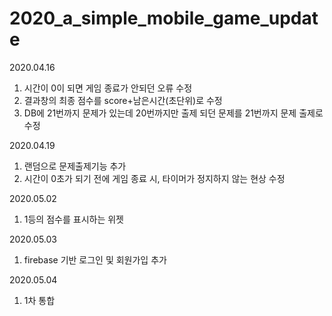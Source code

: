 # 2020_a_simple_mobile_game_update

2020.04.16
 1. 시간이 0이 되면 게임 종료가 안되던 오류 수정
 2. 결과창의 최종 점수를 score+남은시간(초단위)로 수정
 3. DB에 21번까지 문제가 있는데 20번까지만 출제 되던 문제를 21번까지 문제 출제로 수정

2020.04.19
 1. 랜덤으로 문제출제기능 추가
 2. 시간이 0초가 되기 전에 게임 종료 시, 타이머가 정지하지 않는 현상 수정

2020.05.02
 1. 1등의 점수를 표시하는 위젯  

2020.05.03
 1. firebase 기반 로그인 및 회원가입 추가

2020.05.04
 1. 1차 통합
